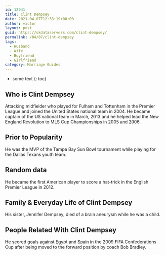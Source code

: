 ```yaml
---
id: 12941
title: Clint Dempsey
date: 2021-04-07T12:38:19+00:00
author: victor
layout: post
guid: https://ukdataservers.com/clint-dempsey/
permalink: /04/07/clint-dempsey
tags:
  - Husband
  - Wife
  - Boyfriend
  - Girlfriend
category: Marriage Guides
---
```


* some text
{: toc}


## Who is Clint Dempsey



Attacking midfielder who played for Fulham and Tottenham in the Premier League and joined the United States national team in 2004. He became captain of the US national team in March, 2013 and he helped lead the New England Revolution to MLS Cup Championships in 2005 and 2006.

                
                
                
## Prior to Popularity



He was the MVP of the Tampa Bay Sun Bowl tournament while playing for the Dallas Texans youth team.

                
                
                
## Random data



He became the first American player to score a hat-trick in the English Premier League in 2012.

                
                
                
## Family & Everyday Life of Clint Dempsey



His sister, Jennifer Dempsey, died of a brain aneurysm while he was a child.

                
                
                
## People Related With Clint Dempsey



He scored goals against Egypt and Spain in the 2009 FIFA Confederations Cup after being moved to the forward position by coach Bob Bradley.

                
              
            
          
          
          